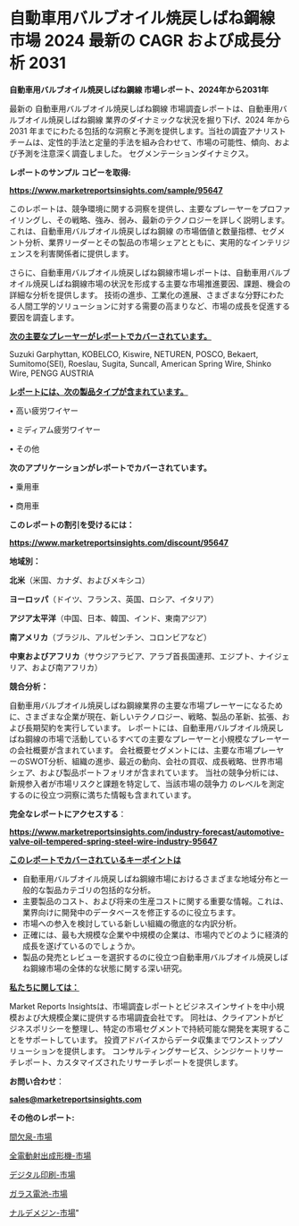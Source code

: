 # 自動車用バルブオイル焼戻しばね鋼線 市場 2024 最新の CAGR および成長分析 2031

<strong>自動車用バルブオイル焼戻しばね鋼線 市場レポート、2024年から2031年</strong>

最新の 自動車用バルブオイル焼戻しばね鋼線 市場調査レポートは、自動車用バルブオイル焼戻しばね鋼線 業界のダイナミックな状況を掘り下げ、2024 年から 2031 年までにわたる包括的な洞察と予測を提供します。当社の調査アナリスト チームは、定性的手法と定量的手法を組み合わせて、市場の可能性、傾向、および予測を注意深く調査しました。 セグメンテーションダイナミクス。



<strong>レポートのサンプル コピーを取得:</strong> <a href=https://www.marketreportsinsights.com/sample/95647>

<strong><u>https://www.marketreportsinsights.com/sample/95647</u></strong></a>

このレポートは、競争環境に関する洞察を提供し、主要なプレーヤーをプロファイリングし、その戦略、強み、弱み、最新のテクノロジーを詳しく説明します。 これは、自動車用バルブオイル焼戻しばね鋼線 の市場価値と数量指標、セグメント分析、業界リーダーとその製品の市場シェアとともに、実用的なインテリジェンスを利害関係者に提供します。

さらに、自動車用バルブオイル焼戻しばね鋼線市場レポートは、自動車用バルブオイル焼戻しばね鋼線市場の状況を形成する主要な市場推進要因、課題、機会の詳細な分析を提供します。 技術の進歩、工業化の進展、さまざまな分野にわたる人間工学的ソリューションに対する需要の高まりなど、市場の成長を促進する要因を調査します。



<strong><u>次の主要なプレーヤーがレポートでカバーされています。</u></strong>

Suzuki Garphyttan, KOBELCO, Kiswire, NETUREN, POSCO, Bekaert, Sumitomo(SEI), Roeslau, Sugita, Suncall, American Spring Wire, Shinko Wire, PENGG AUSTRIA



<strong><u><b>レポートには、次の製品タイプが含まれています。</b></u></strong>

• 高い疲労ワイヤー

• ミディアム疲労ワイヤー

• その他



<strong><b>次のアプリケーションがレポートでカバーされています。</b></strong>

• 乗用車

• 商用車



<strong><b>このレポートの割引を受けるには：</b></strong><a href=https://www.marketreportsinsights.com/discount/95647>

<strong><u>https://www.marketreportsinsights.com/discount/95647</u></strong></a>



<strong>地域別：</strong>



<strong>北米</strong>（米国、カナダ、およびメキシコ）



<strong>ヨーロッパ</strong>（ドイツ、フランス、英国、ロシア、イタリア）



<strong>アジア太平洋</strong>（中国、日本、韓国、インド、東南アジア）



<strong>南アメリカ</strong>（ブラジル、アルゼンチン、コロンビアなど）



<strong>中東およびアフリカ</strong>（サウジアラビア、アラブ首長国連邦、エジプト、ナイジェリア、および南アフリカ）



<strong>競合分析：</strong>

自動車用バルブオイル焼戻しばね鋼線業界の主要な市場プレーヤーになるために、さまざまな企業が現在、新しいテクノロジー、戦略、製品の革新、拡張、および長期契約を実行しています。 レポートには、自動車用バルブオイル焼戻しばね鋼線の市場で活動しているすべての主要なプレーヤーと小規模なプレーヤーの会社概要が含まれています。 会社概要セグメントには、主要な市場プレーヤーのSWOT分析、組織の進歩、最近の動向、会社の買収、成長戦略、世界市場シェア、および製品ポートフォリオが含まれています。 当社の競争分析には、新規参入者が市場リスクと課題を特定して、当該市場の競争力 のレベルを測定するのに役立つ洞察に満ちた情報も含まれています。



<strong>完全なレポートにアクセスする</strong>：

<a href=https://www.marketreportsinsights.com/industry-forecast/automotive-valve-oil-tempered-spring-steel-wire-industry-95647>

<strong><u>https://www.marketreportsinsights.com/industry-forecast/automotive-valve-oil-tempered-spring-steel-wire-industry-95647</u></strong></a>



<strong><u><b>このレポートでカバーされているキーポイントは</b></u></strong>
<ul>
  <li>自動車用バルブオイル焼戻しばね鋼線市場におけるさまざまな地域分布と一般的な製品カテゴリの包括的な分析。</li>
  <li>主要製品のコスト、および将来の生産コストに関する重要な情報。これは、業界向けに開発中のデータベースを修正するのに役立ちます。</li>
  <li>市場への参入を検討している新しい組織の徹底的な内訳分析。</li>
  <li>正確には、最も大規模な企業や中規模の企業は、市場内でどのように経済的成長を遂げているのでしょうか。</li>
  <li>製品の発売とレビューを選択するのに役立つ自動車用バルブオイル焼戻しばね鋼線市場の全体的な状態に関する深い研究。</li>
</ul>


<strong><u><b>私たちに関しては：</b></u></strong>

Market Reports Insightsは、市場調査レポートとビジネスインサイトを中小規模および大規模企業に提供する市場調査会社です。 同社は、クライアントがビジネスポリシーを整理し、特定の市場セグメントで持続可能な開発を実現することをサポートしています。 投資アドバイスからデータ収集までワンストップソリューションを提供します。 コンサルティングサービス、シンジケートリサーチレポート、カスタマイズされたリサーチレポートを提供します。



<strong><b>お問い合わせ</b></strong>：

<a href=mailto:sales@marketreportsinsights.com>

<strong><u>sales@marketreportsinsights.com</u></strong></a>



<strong>その他のレポート:</strong>

<a href=https://www.linkedin.com/pulse/間欠泉-市場-2023-swot-分析と最新イノベーション-2030-pr-news-hub-yfn2f/>間欠泉-市場</a>

<a href=https://www.linkedin.com/pulse/全電動射出成形機-市場-2023-新興市場-将来の動向と市場需要-2030-bfrrc/>全電動射出成形機-市場</a>

<a href=https://www.linkedin.com/pulse/デジタル印刷-市場-2030-年までの需要に焦点を当てた-2023-年調査レポート-se0ef/>デジタル印刷-市場</a>

<a href=https://www.linkedin.com/pulse/ガラス電池-市場-2030-年までの需要に焦点を当てた-2023-年調査レポート-xgpkf/>ガラス電池-市場</a>

<a href=https://www.linkedin.com/pulse/ナルデメジン-市場-2030-年までの需要に焦点を当てた-2023-年調査レポート-pr-news-hub-9aw2f/>ナルデメジン-市場</a>"

